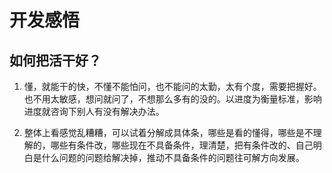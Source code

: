 # 开发感悟

## 如何把活干好？

1. 懂，就能干的快，不懂不能怕问，也不能问的太勤，太有个度，需要把握好。也不用太敏感，想问就问了，不想那么多有的没的。以进度为衡量标准，影响进度就咨询下别人有没有解决办法。

2. 整体上看感觉乱糟糟，可以试着分解成具体条，哪些是看的懂得，哪些是不理解的，哪些有条件改，哪些现在不具备条件，理清楚，把有条件改的、自己明白是什么问题的问题给解决掉，推动不具备条件的问题往可解方向发展。
